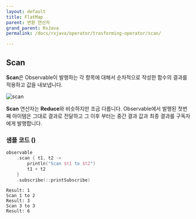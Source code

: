 ```yaml
---
layout: default
title: FlatMap
parent: 변환 연산자
grand_parent: RxJava
permalink: /docs/rxjava/operator/trasforming-operator/scan/

---
```


## Scan

**Scan**은 Observable이 발행하는 각 항목에 대해서 순차적으로 작성한 함수의 결과를 적용하고 값을 내보냅니다. 

![scan](/assets/images/distinct.jpg)

**Scan** 연산자는 **Reduce**와 비슷하지만 조금 다릅니다. Observable에서 발행된 첫번째 아이템은 그대로 결과로 전달하고 그 이후 부터는 중간 결과 값과 최종 결과를 구독자에게 발행합니다.



### 샘플 코드 ()

```kotlin
observable
	.scan { t1, t2 ->
		println("Scan $t1 to $t2")
		t1 + t2
	}
	.subscribe(::printSubscribe)
```



```
Result: 1
Scan 1 to 2
Result: 3
Scan 3 to 3
Result: 6
```


